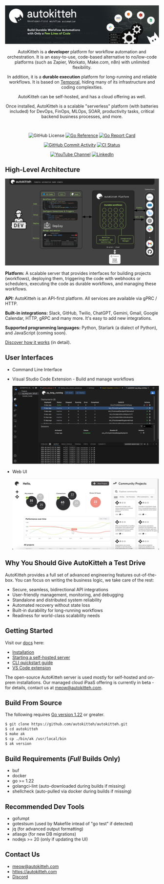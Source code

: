 <div align="center">

![Top banner](/docs/images/banner.jpg)

AutoKitteh is a **developer** platform for workflow automation and
orchestration. It is an easy-to-use, code-based alternative to no/low-code
platforms (such as Zapier, Workato, Make.com, n8n) with unlimited flexibility.

In addition, it is a **durable execution** platform for long-running and
reliable workflows. It is based on [Temporal](https://temporal.io/), hiding
many of its infrastructure and coding complexities.

AutoKitteh can be self-hosted, and has a cloud offering as well.

Once installed, AutoKitteh is a scalable "serverless" platform (with batteries
included) for DevOps, FinOps, MLOps, SOAR, productivity tasks, critical
backend business processes, and more.

<br/>

![GitHub License](https://img.shields.io/github/license/autokitteh/autokitteh)
[![Go Reference](https://pkg.go.dev/badge/go.autokitteh.dev/autokitteh.svg)](https://pkg.go.dev/go.autokitteh.dev/autokitteh)
[![Go Report Card](https://goreportcard.com/badge/go.autokitteh.dev/autokitteh)](https://goreportcard.com/report/go.autokitteh.dev/autokitteh)

[![GitHub Commit Activity](https://img.shields.io/github/commit-activity/m/autokitteh/autokitteh)](https://github.com/autokitteh/autokitteh/commits/main)
[![CI Status](https://github.com/autokitteh/autokitteh/actions/workflows/ci-go.yml/badge.svg)](https://github.com/autokitteh/autokitteh/actions)

[![YouTube Channel](https://img.shields.io/badge/autokitteh-ff0000?logo=youtube)](https://www.youtube.com/@autokitteh-mo5sb)
[![LinkedIn](https://img.shields.io/badge/autokitteh-0e76a8?logo=linkedin)](https://www.linkedin.com/company/autokitteh/posts/?feedView=all)

</div>

## High-Level Architecture

![Architecture diagram](/docs/images/architecture.png)

**Platform:** A scalable server that provides interfaces for building projects
(workflows), deploying them, triggering the code with webhooks or schedulers,
executing the code as durable workflows, and managing these workflows.

**API:** AutoKitteh is an API-first platform. All services are available via
gPRC / HTTP.

**Built-in integrations:** Slack, GitHub, Twilio, ChatGPT, Gemini, Gmail,
Google Calendar, HTTP, gRPC and many more. It's easy to add new integrations.

**Supported programming languages:** Python, Starlark (a dialect of Python),
and JavaScript (coming soon).

[Discover how it works](https://docs.autokitteh.com/how_it_works)
(in detail).

## User Interfaces

- Command Line Interface

- Visual Studio Code Extension - Build and manage workflows

  ![VS Code screenshot](/docs/images/vscode.jpg)

- Web UI

  ![Web UI screenshot](/docs/images/web_ui.jpg)

## Why You Should Give AutoKitteh a Test Drive

AutoKitteh provides a full set of advanced engineering features
out-of-the-box. You can focus on writing the business logic, we take care of
the rest:

- Secure, seamless, bidirectional API integrations
- User-friendly management, monitoring, and debugging
- Standalone and distributed system reliability
- Automated recovery without state loss
- Built-in durability for long-running workflows
- Readiness for world-class scalability needs

## Getting Started

Visit our [docs](https://docs.autokitteh.com/) here:

- [Installation](https://docs.autokitteh.com/get_started/install)
- [Starting a self-hosted server](https://docs.autokitteh.com/get_started/start_server)
- [CLI quickstart guide](https://docs.autokitteh.com/get_started/client/cli/quickstart)
- [VS Code extension](https://docs.autokitteh.com/get_started/client/vscode)

The open-source AutoKitteh server is used mostly for self-hosted and on-prem
installations. Our managed cloud iPaaS offering is currently in beta - for
details, contact us at meow@autokitteh.com.

## Build From Source

The following requires [Go version 1.22](https://go.dev/dl/) or greater.

```shell
$ git clone https://github.com/autokitteh/autokitteh.git
$ cd autokitteh
$ make ak
$ cp ./bin/ak /usr/local/bin
$ ak version
```

## Build Requirements (_Full_ Builds Only)

- buf
- docker
- go >= 1.22
- golangci-lint (auto-downloaded during builds if missing)
- shellcheck (auto-pulled via docker during builds if missing)

## Recommended Dev Tools

- gofumpt
- gotestsum (used by Makefile intead of "go test" if detected)
- jq (for advanced output formatting)
- atlasgo (for new DB migrations)
- nodejs >= 20 (only if updating the UI)

## Contact Us

- meow@autokitteh.com
- https://autokitteh.com
- [Discord](https://discord.gg/UhnJuBarZQ)
